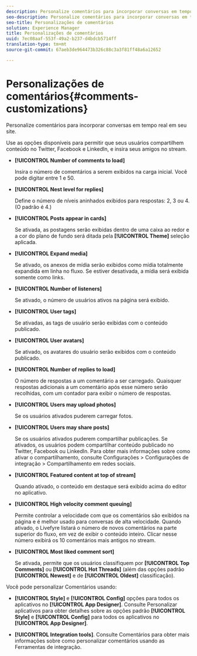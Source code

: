 ```yaml
---
description: Personalize comentários para incorporar conversas em tempo real em seu site.
seo-description: Personalize comentários para incorporar conversas em tempo real em seu site.
seo-title: Personalizações de comentários
solution: Experience Manager
title: Personalizações de comentários
uuid: 7ec08aaf-553f-49a2-b237-d4bdcb5714ff
translation-type: tm+mt
source-git-commit: 67aeb3de964473b326c88c3a3f81ff48a6a12652

---
```



# Personalizações de comentários{#comments-customizations}

Personalize comentários para incorporar conversas em tempo real em seu site.



Use as opções disponíveis para permitir que seus usuários compartilhem conteúdo no Twitter, Facebook e LinkedIn, e insira seus amigos no stream.

* **[!UICONTROL Number of comments to load]**

   Insira o número de comentários a serem exibidos na carga inicial. Você pode digitar entre 1 e 50.

* **[!UICONTROL Nest level for replies]**

   Define o número de níveis aninhados exibidos para respostas: 2, 3 ou 4. (O padrão é 4.)

* **[!UICONTROL Posts appear in cards]**

   Se ativada, as postagens serão exibidas dentro de uma caixa ao redor e a cor do plano de fundo será ditada pela **[!UICONTROL Theme]** seleção aplicada.

* **[!UICONTROL Expand media]**

   Se ativado, os anexos de mídia serão exibidos como mídia totalmente expandida em linha no fluxo. Se estiver desativada, a mídia será exibida somente como links.

* **[!UICONTROL Number of listeners]**

   Se ativado, o número de usuários ativos na página será exibido.

* **[!UICONTROL User tags]**

   Se ativadas, as tags de usuário serão exibidas com o conteúdo publicado.

* **[!UICONTROL User avatars]**

   Se ativado, os avatares do usuário serão exibidos com o conteúdo publicado.

* **[!UICONTROL Number of replies to load]**

   O número de respostas a um comentário a ser carregado. Quaisquer respostas adicionais a um comentário após esse número serão recolhidas, com um contador para exibir o número de respostas.

* **[!UICONTROL Users may upload photos]**

   Se os usuários ativados puderem carregar fotos.

* **[!UICONTROL Users may share posts]**

   Se os usuários ativados puderem compartilhar publicações. Se ativados, os usuários podem compartilhar conteúdo publicado no Twitter, Facebook ou LinkedIn. Para obter mais informações sobre como ativar o compartilhamento, consulte Configurações &gt; Configurações de integração &gt; Compartilhamento em redes sociais.

* **[!UICONTROL Featured content at top of stream]**

   Quando ativado, o conteúdo em destaque será exibido acima do editor no aplicativo.

* **[!UICONTROL High velocity comment queuing]**

   Permite controlar a velocidade com que os comentários são exibidos na página e é melhor usado para conversas de alta velocidade. Quando ativado, o Livefyre listará o número de novos comentários na parte superior do fluxo, em vez de exibir o conteúdo inteiro. Clicar nesse número exibirá os 10 comentários mais antigos no stream.

* **[!UICONTROL Most liked comment sort]**

   Se ativada, permite que os usuários classifiquem por **[!UICONTROL Top Comments]** ou **[!UICONTROL Hot Threads]** (além das opções padrão **[!UICONTROL Newest]** e de **[!UICONTROL Oldest]** classificação).

Você pode personalizar Comentários usando:

* **[!UICONTROL Style]** e **[!UICONTROL Config]** opções para todos os aplicativos no **[!UICONTROL App Designer]**. Consulte Personalizar aplicativos para obter detalhes sobre as opções padrão **[!UICONTROL Style]** e **[!UICONTROL Config]** para todos os aplicativos no **[!UICONTROL App Designer]**.

* **[!UICONTROL Integration tools]**. Consulte Comentários para obter mais informações sobre como personalizar comentários usando as Ferramentas de integração.

